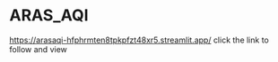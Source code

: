 # ARAS_AQI

https://arasaqi-hfphrmten8tpkpfzt48xr5.streamlit.app/  click the link to follow and view

